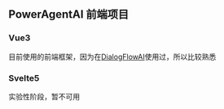 ## PowerAgentAI 前端项目

### Vue3
目前使用的前端框架，因为在[DialogFlowAI](https://dialogflowai.github.io/)使用过，所以比较熟悉

### Svelte5
实验性阶段，暂不可用